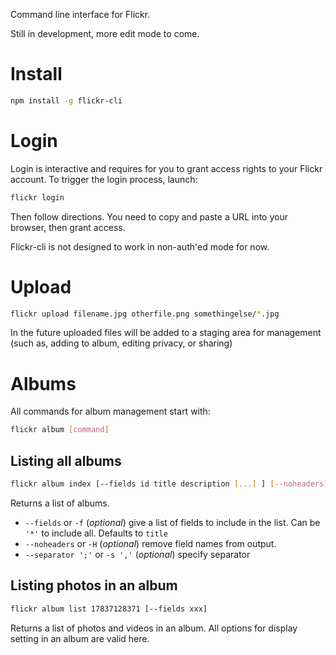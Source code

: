 Command line interface for Flickr.

Still in development, more edit mode to come.

# Install

```sh
npm install -g flickr-cli
```

# Login

Login is interactive and requires for you to 
grant access rights to your Flickr account. To
trigger the login process, launch:

```sh
flickr login
```

Then follow directions. You need to copy and 
paste a URL into your browser, then grant
access.

Flickr-cli is not designed to work in non-auth'ed
mode for now.

# Upload

```sh
flickr upload filename.jpg otherfile.png somethingelse/*.jpg
```

In the future uploaded files will be added to 
a staging area for management (such as, adding to album, editing
privacy, or sharing)

# Albums

All commands for album management start with: 

```sh
flickr album [command]
```

## Listing all albums

```sh 
flickr album index [--fields id title description [...] ] [--noheaders]
```

Returns a list of albums.

- `--fields` or `-f` (_optional_) give a list of fields to 
  include in the list. Can be `'*'` to include all. Defaults
  to `title`
- `--noheaders` or `-H` (_optional_) remove field names from
  output.
- `--separator ';'` or `-s ','` (_optional_) specify separator

## Listing photos in an album

```sh
flickr album list 17837128371 [--fields xxx]
``` 

Returns a list of photos and videos in an album. All options
for display setting in an album are valid here.
